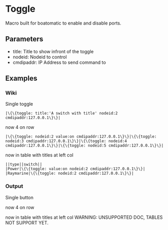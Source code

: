 Toggle
======

Macro built for boatomatic to enable and disable ports.

Parameters
----------

-   title: Title to show infront of the toggle
-   nodeid: Nodeid to control
-   cmdipaddr: IP Address to send command to

Examples
--------

### Wiki

Single toggle

~~~~ {.sourceCode .python}
|\{\{toggle: title:'A switch with title' nodeid:2 cmdipaddr:127.0.0.1\}\}|
~~~~

now 4 on row

~~~~ {.sourceCode .python}
|\{\{toggle: nodeid:2 value:on cmdipaddr:127.0.0.1\}\}|\{\{toggle: nodeid:3 cmdipaddr:127.0.0.1\}\}|\{\{toggle: nodeid:4 cmdipaddr:127.0.0.1\}\}|\{\{toggle: nodeid:5 cmdipaddr:127.0.0.1\}\}|
~~~~

now in table with titles at left col

~~~~ {.sourceCode .python}
||type||switch||
|Power|\{\{toggle: value:on nodeid:2 cmdipaddr:127.0.0.1\}\}|
|Raymarine|\{\{toggle: nodeid:2 cmdipaddr:127.0.0.1\}\}|
~~~~

### Output

Single button

now 4 on row

now in table with titles at left col WARNING: UNSUPPORTED DOC, TABLES
NOT SUPPORT YET.
